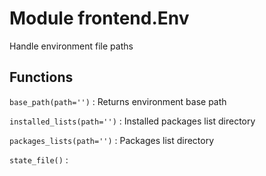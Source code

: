 Module frontend.Env
===================
Handle environment file paths

Functions
---------

    
`base_path(path='')`
:   Returns environment base path

    
`installed_lists(path='')`
:   Installed packages list directory

    
`packages_lists(path='')`
:   Packages list directory

    
`state_file()`
: